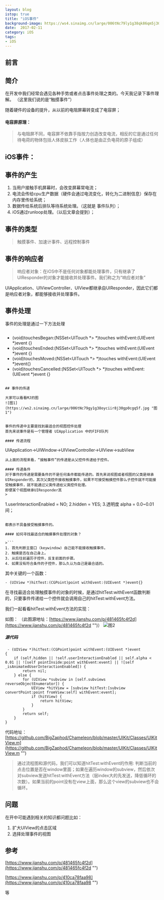 ```yaml
---
layout: blog
istop: true
title: "iOS事件"
background-image: https://ws4.sinaimg.cn/large/006tNc79ly1g38qk86qm5j30ni0q875t.jpg
date:  2017-02-11
category: iOS
tags:
- iOS
---
```


## 前言
## 简介
 
在开发中我们经常会遇见各种手势或者点击事件处理之类的。今天我记录下事件理解。 （这里我们说的是“触摸事件”）

随着硬件的设备的提升，从以前的电阻屏幕转变成了电容屏；

#### 电容屏原理：
>与电阻屏不同，电容屏不依靠手指按力创造改变电流，相反的它是通过任何待电荷的物体包括人体皮肤工作（人体也是由正负电荷的原子组成）

## iOS事件：


## 事件的产生
>
1. 当用户接触手机屏幕时，会改变屏幕常电流；
2. 电流会传给cpu生产数据（硬件会通过电流变化，转化为二进制信息）保存在内存里传给系统；
3. 数据传给系统后排队等待系统处理。（这就是 事件队列）；
4. iOS通过runloop处理。（以后文章会提到）；

## 事件的类型
>触摸事件、加速计事件、远程控制事件

## 事件的响应者
>响应者对象：在iOS中不是任何对象都能处理事件，只有继承了UIResponder的对象才能接收并处理事件。我们称之为“响应者对象”
>
UIApplication、UIViewController、UIView都继承自UIResponder，因此它们都是响应者对象，都能够接收并处理事件。

## 事件处理

<!--######  安装git-remote-gcrypt和gnupg
-->
事件的处理是通过一下方法处理

>```
- (void)touchesBegan:(NSSet<UITouch *> *)touches withEvent:(UIEvent *)event {}
- (void)touchesEnded:(NSSet<UITouch *> *)touches withEvent:(UIEvent *)event {}
- (void)touchesMoved:(NSSet<UITouch *> *)touches withEvent:(UIEvent *)event{}
- (void)touchesCancelled:(NSSet<UITouch *> *)touches withEvent:(UIEvent *)event {}
```

## 事件的传递

大家可以看看MJ的图
![图1](https://ws2.sinaimg.cn/large/006tNc79gy1g38oyciir8j30gp0cgq5f.jpg "图1")


事件的传递中主要是找到最适合的视图控件处理
首先来说事件是有一个管理者 UIApplication 中的FIFO队列

#### 传递流程
```
UIApplication->UIWindow->UIViewController->UIView->subView
```
从上面的流程来看，“接触事件”的传递是从父控件传递给子控件。

#### 传递条件
对于事件的传递是需要条件的不是任何条件都能传递的。首先来说视图或者视图的父类是继承UIResponder的，其次父类控件接收触摸事件，如果不可接受触摸控件那么子控件就不可能接受触摸事件，就不能通过父类传递给父类控件处理。
即便某个视图继承UIResponder其
>
```
1.userInteractionEnabled = NO;
2.hidden = YES;
3.透明度 alpha = 0.0~0.01间；
```

都表示不具备接受触摸事件的。

#### 如何寻找最适合的触摸事件处理的对象？

>```
1. 首先判断主窗口（keywindow）自己能不能接收触摸事件。
2. 触摸是否在自己身上。
3. 从后往前遍历子控件，反复前面的步骤。
4. 如果没有符合条件的子控件，那么久认为自己是最合适的。
```

其中关键的一个函数：
```
- (UIView *)hitTest:(CGPoint)point withEvent:(UIEvent *)event{}
```

在寻找最适合处理触摸事件的对象的时候，是通过hitTest:withEvent函数判断的，只要事件传递给一个控件就会调用自己的hitTest:withEvent方法。

我们一起看看hitTest:withEvent方法的实现：

如图： （此图源地址：[https://www.jianshu.com/p/481465fc4f2d](https://www.jianshu.com/p/481465fc4f2d "")）
![图2](https://ws4.sinaimg.cn/large/006tNc79ly1g38qk86qm5j30ni0q875t.jpg "图2")

##### 源代码

```
 - (UIView *)hitTest:(CGPoint)point withEvent:(UIEvent *)event
{
    if (self.hidden || !self.userInteractionEnabled || self.alpha < 0.01 || ![self pointInside:point withEvent:event] || ![self _isAnimatedUserInteractionEnabled]) {
        return nil;
    } else {
        for (UIView *subview in [self.subviews reverseObjectEnumerator]) {
            UIView *hitView = [subview hitTest:[subview convertPoint:point fromView:self] withEvent:event];
            if (hitView) {
                return hitView;
            }
        }
        return self;
    }
}
```
代码地址：[https://github.com/BigZaphod/Chameleon/blob/master/UIKit/Classes/UIKitView.m](https://github.com/BigZaphod/Chameleon/blob/master/UIKit/Classes/UIKitView.m "")

>通过流程图和源代码，我们可以知道hitTest:withEvent的作用:
>  判断当前的点击位置是否在window里面；如果在遍历window的subview，然后依次对subview发送hitTest:withEvent方法（层index大的先发送，降低循环的次数）。如果当前的point没有在view上面，那么这个view的subview也不会循环。


## 问题
在开中可能遇到相关的知识都问题比如：
>
1. 扩大UIView的点击区域
2. 选择处理事件的视图


## 参考
[https://www.jianshu.com/p/481465fc4f2d](https://www.jianshu.com/p/481465fc4f2d "")

[https://www.jianshu.com/p/410ca78faa98](https://www.jianshu.com/p/410ca78faa98 "")

等



